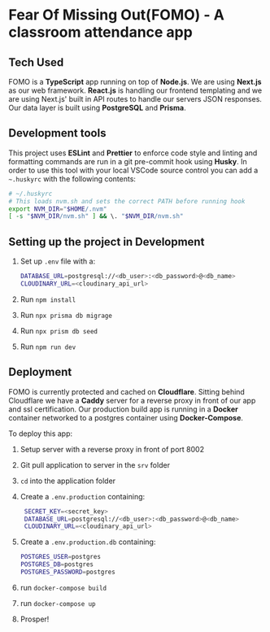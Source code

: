 # Fear Of Missing Out(FOMO) - A classroom attendance app

## Tech Used

FOMO is a **TypeScript** app running on top of **Node.js**. We are using **Next.js** as our web framework.
**React.js** is handling our frontend templating and we are using Next.js' built in API routes to
handle our servers JSON responses. Our data layer is built using **PostgreSQL** and **Prisma**.

## Development tools

This project uses **ESLint** and **Prettier** to enforce code style and linting and formatting commands
are run in a git pre-commit hook using **Husky**. In order to use this tool with your local VSCode
source control you can add a `~.huskyrc` with the following contents:

```bash
# ~/.huskyrc
# This loads nvm.sh and sets the correct PATH before running hook
export NVM_DIR="$HOME/.nvm"
[ -s "$NVM_DIR/nvm.sh" ] && \. "$NVM_DIR/nvm.sh"
```

## Setting up the project in Development

1. Set up `.env` file with a:

   ```bash
   DATABASE_URL=postgresql://<db_user>:<db_password>@<db_name>
   CLOUDINARY_URL=<cloudinary_api_url>
   ```

2. Run `npm install`
3. Run `npx prisma db migrage`
4. Run `npx prism db seed`
5. Run `npm run dev`

## Deployment

FOMO is currently protected and cached on **Cloudflare**. Sitting behind Cloudflare we have a
**Caddy** server for a reverse proxy in front of our app and ssl certification. Our production build
app is running in a **Docker** container networked to a postgres container using **Docker-Compose**.

To deploy this app:

1. Setup server with a reverse proxy in front of port 8002
2. Git pull application to server in the `srv` folder
3. `cd` into the application folder
4. Create a `.env.production` containing:

   ```bash
    SECRET_KEY=<secret_key>
    DATABASE_URL=postgresql://<db_user>:<db_password>@<db_name>
    CLOUDINARY_URL=<cloudinary_api_url>
   ```

5. Create a `.env.production.db` containing:

   ```bash
   POSTGRES_USER=postgres
   POSTGRES_DB=postgres
   POSTGRES_PASSWORD=postgres
   ```

6. run `docker-compose build`

7. run `docker-compose up`
8. Prosper!
